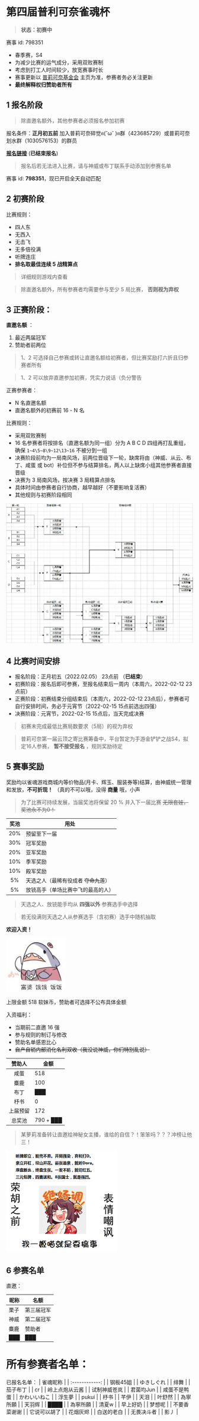 # 第四届普利可奈雀魂杯
> **状态：初赛中**

赛事 id: 798351

- 春季赛，S4
- 为减少比赛的运气成分，采用双败赛制
- 考虑到打工人时间较少，放宽赛事时长
- 赛事更新以 [普莉可奈基金会](https://gitee.com/PriConneFoundation/PriConneFoundation) 主页为准，参赛者务必关注更新
- **最终解释权归赞助者所有**



## 1 报名阶段

> 除直邀名额外，其他参赛者必须报名参加初赛

报名条件：**正月初五前** 加入普莉可奈碎觉ฅ(˘ω˘ )ฅ群（423685729）或普莉可奈划水群（1030576153）的群员

[**报名链接**](https://docs.qq.com/form/page/DU014RExYa3VkdHhs#/fill) (**已结束报名**)

> 报名后若无法进入比赛，请与神威或布丁联系手动添加到参赛名单

赛事 id: **798351**，现已开启全天自动匹配

## 2 初赛阶段
比赛规则：
- 四人东
- 无西入
- 无击飞
- 无多倍役满
- 听牌连庄
- **排名取最佳连续 5 战精算点**

> 详细规则游戏内查看

> 除直邀名额外，所有参赛者均需要参与至少 5 局比赛， **否则视为弃权**


## 3 正赛阶段：
**直邀名额** ：

1. 最近两届冠军
2. 赞助者前两位

> 1、2 可选择自己参赛或转让直邀名额给初赛者，但比赛奖励打六折且归参赛者所有

> 1、2 可以放弃直邀参加初赛，凭实力说话（负分警告

正赛参赛者：
- N 名直邀名额
- 直邀名额外的初赛前 16 - N 名

比赛规则：
- 采用双败赛制
- 16 名参赛者将按排名（直邀名额为同一组）分为 A B C D 四组再打乱重组，确保 `1~4\5~8\9~12\13~16` 不被分到一组
- 决赛阶段前均为一局南风场，前两位晋级下一轮，缺席将由（神威、从云、布丁、咸蛋 或 bot）补位但不参与结算排名，两人以上缺席小组其他参赛者直接晋级
- 决赛为 3 局南风场，按决赛 3 局精算点排名
- 具体时间由参赛者自行协商，越早越好（不要影响复活赛）
- 其他规则与初赛阶段相同

![swyyds](docs/16game.png)



## 4 比赛时间安排

* 报名阶段：正月初五（2022.02.05） 23点前 （**已结束**）
* 初赛阶段：报名后即可参赛，至报名结束后一周内（本周六，2022-02-12 23点前）
* 正赛阶段：初赛结束分组结束后（本周六，2022-02-12 23点后），参赛者可自行安排时间，务必于元宵节（2022-02-15 15点前选出四强）
* 决赛阶段：元宵节，2022-02-15 15点后，当天完成决赛

> 初赛未完成最低比赛局数要求（5局）的视为弃权

> 普莉可奈第一届云顶之寄比赛筹备中，平台暂定为手游金铲铲之战S4，拟定16人参赛， **暂不接受报名** ，规则奖励待定
## 5 赛事奖励

奖励均以雀魂游戏商城内等价物品(月卡、辉玉、服装券等)结算，由神威统一管理和发放，**不可折现！** （真的不可以哦，没得 **商量** 哦，小声

> 为了比赛可持续发展，当届奖池将保留 20 % 并入下一届比赛 ~~无限套娃，奖池永不为0！~~

| 奖池 | 用处                                  |
| :--: | ------------------------------------- |
| 20%  | 预留至下一届                          |
| 30%  | 冠军奖励                              |
| 20%  | 亚军奖励                              |
| 10%  | 季军奖励                              |
| 10%  | 殿军奖励                              |
|  5%  | 天选之人（最稀有役成者 ~~夺命九莲~~） |
|  5%  | 放铳高手（单场比赛中飞的最高的人）    |

> 天选之人、放铳能手均从 **四强以外** 参赛选手中选择

> 若无役满则天选之人从参赛选手（含初赛）选手中随机抽取

**欢迎入资！**

![ee](docs/baoyang.png)

上限金额 518 软妹币，赞助者可选择不公布具体金额

入资福利：

- 当期前二直邀 16 强
- 参与规则的制订与修改
- 赞助名单感恩比心
- ~~自产自销内部消化名利双收（我没说神威，你们特别乱说）~~

|  赞助人  | 金额      |
| :------: | --------- |
|   咸蛋   | 518       |
|   麋鹿   | 100       |
|   布丁   | ███       |
|   杼书   | 0         |
| 上届预留 | 172       |
|  总奖池  | 790 + ███ |

> 某萝莉准备转让直邀给神秘女主播，谁给的自信？！笨笨吗？？？冲榜让他三！

<img src="docs/majsoul.png" width ="300" alt="majsoul"/>

## 6 参赛名单
直邀：

| 昵称 | 名额       |
|---|---|
|栗子|第三届冠军|
|神威|第二届冠军|
|麋鹿|赞助者|
|███|███|


所有参赛者名单：
=======
已报名名单：
|    雀魂昵称    |
| :------------: |
|    钢板45姐    |
|   ゆきしぐれ   |
|      绯舞      |
|    茄子布丁    |
|       cr       |
| 岭上点炮从云酱 |
|  试制神威苍岚  |
|   君菌均Jun    |
|  咸蛋不是鸭蛋  |
|  かわいいねこ  |
|     浮生夢     |
|     pukui      |
|      杼书      |
|      芊伊      |
|      天泪      |
|     叶舒然     |
|    為寧所願    |
|     天羽辉     |
|      ████      |
|    為寧所願    |
|     清夏w      |
|    早上好奶    |
|     梦想呢     |
|  不要香菜谢谢  |
|  它说可以胡了  |
|    花烟灰烬    |
|   白送的老白   |
|   无畏决斗者   |
|      影丿      |
